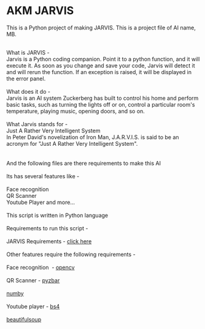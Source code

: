 # AKM JARVIS
This is a Python project of making JARVIS. This is a project file of AI name, MB.&nbsp;<div><br /></div><div>What is JARVIS -</div><div><div>Jarvis is a Python coding companion. Point it to a python function, and it will execute it. As soon as you change and save your code, Jarvis will detect it and will rerun the function. If an exception is raised, it will be displayed in the error panel.</div><div><br /></div><div>What does it do -&nbsp;</div><div>Jarvis is an AI system Zuckerberg has built to control his home and perform basic tasks, such as turning the lights off or on, control a particular room's temperature, playing music, opening doors, and so on.</div><div><br /></div><div>What Jarvis stands for -&nbsp;</div><div>Just A Rather Very Intelligent System</div><div>In Peter David's novelization of Iron Man, J.A.R.V.I.S. is said to be an acronym for "Just A Rather Very Intelligent System".</div><div><br /></div></div><div><br /></div><div><div>And the following files are there requirements to make this AI</div><div><br /></div><div>Its has several features like -</div><div><br /></div><div>Face recognition&nbsp;</div><div>QR Scanner</div></div><div>Youtube Player and more...</div><div><br /></div><div>This script is written in Python language</div><div><br /></div><div>Requirements to run this script -&nbsp;</div><div><br /></div><div>JARVIS Requirements - <a href="https://tontufweblearners.blogspot.com/2020/07/jarvis-requirement-to-intall.html" target="_blank">click here</a></div><div><br /></div><div>Other features require the following requirements -&nbsp;</div><div><br /></div><div><div>Face recognition&nbsp; - <a href="https://pypi.org/project/opencv-python/" target="_blank">opencv</a></div></div><div><br /></div><div>QR Scanner - <a href="https://pypi.org/project/pyzbar/" target="_blank">pyzbar</a></div><div><br /></div><div><a href="https://pypi.org/project/numpy/" target="_blank">numby</a></div><div><br /></div><div>Youtube player - <a href="https://pypi.org/project/bs4/" target="_blank">bs4</a></div><div><br /></div><div><a href="https://pypi.org/project/beautifulsoup4/" target="_blank">beautifulsoup</a></div><div><br /></div><div><br /></div><div><br /></div><div><br /></div>

